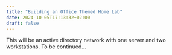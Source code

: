 ```yaml
---
title: "Building an Office Themed Home Lab"
date: 2024-10-05T17:13:32+02:00
draft: false
---
```


This will be an active directory network with one server and two workstations.
To be continued...


